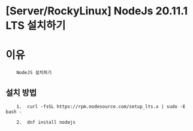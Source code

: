 # [Server/RockyLinux] NodeJs 20.11.1 LTS 설치하기

# 이유
```
    NodeJS 설치하기
```

## 설치 방법
```
    1.  curl -fsSL https://rpm.nodesource.com/setup_lts.x | sudo -E bash -

    2.  dnf install nodejs 
```